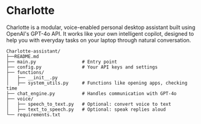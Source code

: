 # Charlotte

Charlotte is a modular, voice-enabled personal desktop assistant built using OpenAI's GPT-4o API. It works like your own intelligent copilot, designed to help you with everyday tasks on your laptop through natural conversation.

```
Charlotte-assistant/
├──README.md
├── main.py                 # Entry point
├── config.py               # Your API keys and settings
├── functions/
│   ├── __init__.py
│   ├── system_utils.py     # Functions like opening apps, checking time
├── chat_engine.py          # Handles communication with GPT-4o
├── voice/
│   ├── speech_to_text.py   # Optional: convert voice to text
│   ├── text_to_speech.py   # Optional: speak replies aloud
└── requirements.txt
```

